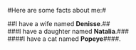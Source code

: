 #Here are some facts about me:#<br>

##I have a wife named **Denisse**.##<br>
###I have a daughter named **Natalia**.###<br>
####I have a cat named **Popeye**####.
